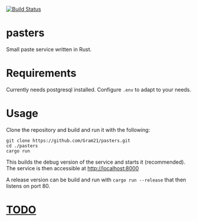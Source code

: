 [![Build Status](https://travis-ci.org/Gram21/pasters.svg?branch=master)](https://travis-ci.org/Gram21/pasters)
# pasters

Small paste service written in Rust.

# Requirements

Currently needs postgresql installed. Configure ```.env``` to adapt to your needs.

# Usage
Clone the repository and build and run it with the following:
```
git clone https://github.com/Gram21/pasters.git
cd ./pasters
cargo run
```

This builds the debug version of the service and starts it (recommended).
The service is then accessible at [http://localhost:8000](http://localhost:8000)

A release version can be build and run with ```cargo run --release``` that then listens on port 80.

# [TODO](TODO.md)
